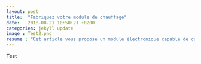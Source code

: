 ```yaml
---
layout: post
title:  "Fabriquez votre module de chauffage"
date:   2018-08-21 10:50:21 +0200
categories: jekyll update
image : Test2.png
resume : "Cet article vous propose un module électronique capable de commander à distance la commande de chauffe de votre cumulus au plus juste besoin"
---
```

Test

